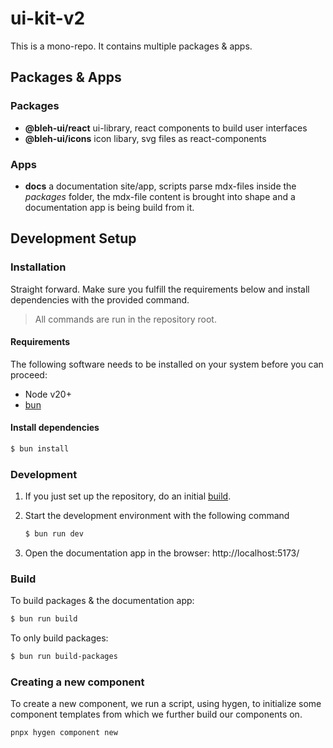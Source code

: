 # ui-kit-v2

This is a mono-repo. It contains multiple packages & apps.

## Packages & Apps

### Packages

- **@bleh-ui/react** ui-library, react components to build user interfaces
- **@bleh-ui/icons** icon libary, svg files as react-components

### Apps

- **docs** a documentation site/app, scripts parse mdx-files inside the _packages_ folder, the mdx-file content is brought into shape and a documentation app is being build from it.

## Development Setup

### Installation

Straight forward. Make sure you fulfill the requirements below and install dependencies with the provided command.

> All commands are run in the repository root.

#### Requirements

The following software needs to be installed on your system before you can proceed:

- Node v20+
- [bun](https://bun.sh/)

#### Install dependencies

```bash
$ bun install
```

### Development

1. If you just set up the repository, do an initial [build](#build).
2. Start the development environment with the following command

   ```bash
   $ bun run dev
   ```

3. Open the documentation app in the browser:
   http://localhost:5173/

### Build

To build packages & the documentation app:

```bash
$ bun run build
```

To only build packages:

```bash
$ bun run build-packages
```

### Creating a new component

To create a new component, we run a script, using hygen, to initialize some component templates from which we further build our components on. 

```bash
pnpx hygen component new
```